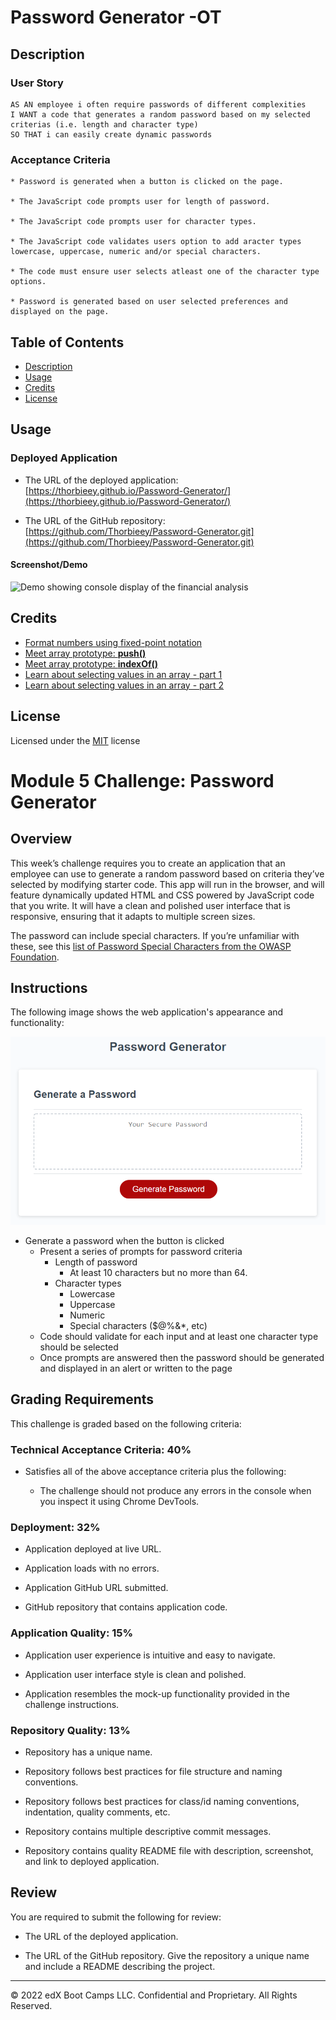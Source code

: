 # Password Generator -OT

## Description 

### User Story

```
AS AN employee i often require passwords of different complexities 
I WANT a code that generates a random password based on my selected criterias (i.e. length and character type)
SO THAT i can easily create dynamic passwords
```

### Acceptance Criteria

```
* Password is generated when a button is clicked on the page.

* The JavaScript code prompts user for length of password.

* The JavaScript code prompts user for character types.

* The JavaScript code validates users option to add aracter types lowercase, uppercase, numeric and/or special characters.

* The code must ensure user selects atleast one of the character type options.

* Password is generated based on user selected preferences and displayed on the page.

```

## Table of Contents

* [Description](#description)
* [Usage](#usage)
* [Credits](#credits)
* [License](#license)

## Usage 

### Deployed Application

* The URL of the deployed application:
[https://thorbieey.github.io/Password-Generator/](https://thorbieey.github.io/Password-Generator/)

* The URL of the GitHub repository: 
[https://github.com/Thorbieey/Password-Generator.git](https://github.com/Thorbieey/Password-Generator.git)

#### Screenshot/Demo

![Demo showing console display of the financial analysis](./images/demo-finance-analysis.png)

## Credits

* [Format numbers using fixed-point notation](https://developer.mozilla.org/en-US/docs/Web/JavaScript/Reference/Global_Objects/Number/toFixed)
* [Meet array prototype: **push()**](https://developer.mozilla.org/en-US/docs/Web/JavaScript/Reference/Global_Objects/Array/push#:~:text=The%20push()%20method%20adds,new%20length%20of%20the%20array.)
* [Meet array prototype: **indexOf()**](https://developer.mozilla.org/en-US/docs/Web/JavaScript/Reference/Global_Objects/Array/indexOf)
* [Learn about selecting values in an array - part 1](https://developer.mozilla.org/en-US/docs/Web/JavaScript/Reference/Global_Objects/Math/max)
* [Learn about selecting values in an array - part 2](https://developer.mozilla.org/en-US/docs/Web/JavaScript/Reference/Global_Objects/Math/min)

## License

Licensed under the [MIT](https://choosealicense.com/licenses/mit/) license

# Module 5 Challenge: Password Generator

## Overview

This week’s challenge requires you to create an application that an employee can use to generate a random password based on criteria they’ve selected by modifying starter code. This app will run in the browser, and will feature dynamically updated HTML and CSS powered by JavaScript code that you write. It will have a clean and polished user interface that is responsive, ensuring that it adapts to multiple screen sizes.

The password can include special characters. If you’re unfamiliar with these, see this [list of Password Special Characters from the OWASP Foundation](https://www.owasp.org/index.php/Password_special_characters).

## Instructions

The following image shows the web application's appearance and functionality:

![password generator demo](./assets/05-javascript-challenge-demo.png)


* Generate a password when the button is clicked
  * Present a series of prompts for password criteria
    * Length of password
      * At least 10 characters but no more than 64.
    * Character types
      * Lowercase
      * Uppercase
      * Numeric
      * Special characters ($@%&*, etc)
  * Code should validate for each input and at least one character type should be selected
  * Once prompts are answered then the password should be generated and displayed in an alert or written to the page

## Grading Requirements

This challenge is graded based on the following criteria: 

### Technical Acceptance Criteria: 40%

* Satisfies all of the above acceptance criteria plus the following:

  * The challenge should not produce any errors in the console when you inspect it using Chrome DevTools.

### Deployment: 32%

* Application deployed at live URL.

* Application loads with no errors.

* Application GitHub URL submitted.

* GitHub repository that contains application code.

### Application Quality: 15%

* Application user experience is intuitive and easy to navigate.

* Application user interface style is clean and polished.

* Application resembles the mock-up functionality provided in the challenge instructions.

### Repository Quality: 13%

* Repository has a unique name.

* Repository follows best practices for file structure and naming conventions.

* Repository follows best practices for class/id naming conventions, indentation, quality comments, etc.

* Repository contains multiple descriptive commit messages.

* Repository contains quality README file with description, screenshot, and link to deployed application.


## Review

You are required to submit the following for review:

* The URL of the deployed application.

* The URL of the GitHub repository. Give the repository a unique name and include a README describing the project.

---

© 2022 edX Boot Camps LLC. Confidential and Proprietary. All Rights Reserved.
